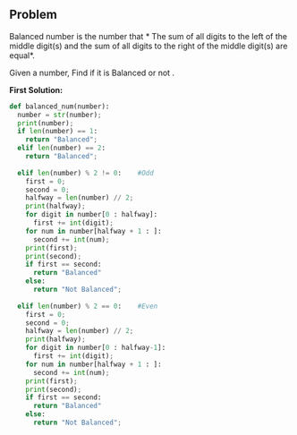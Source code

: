 ## Problem

Balanced number is the number that * The sum of all digits to the left of the middle digit(s) and the sum of all digits to the right of the middle digit(s) are equal*.

Given a number, Find if it is Balanced or not .






**First Solution:**
```python
def balanced_num(number):
  number = str(number);
  print(number); 
  if len(number) == 1:
    return "Balanced";
  elif len(number) == 2:
    return "Balanced";
    
  elif len(number) % 2 != 0:    #Odd
    first = 0;
    second = 0;
    halfway = len(number) // 2;
    print(halfway);
    for digit in number[0 : halfway]:
      first += int(digit);
    for num in number[halfway + 1 : ]:
      second += int(num);
    print(first);
    print(second);
    if first == second:
      return "Balanced"
    else:
      return "Not Balanced";
      
  elif len(number) % 2 == 0:    #Even
    first = 0;
    second = 0;
    halfway = len(number) // 2;
    print(halfway);
    for digit in number[0 : halfway-1]:
      first += int(digit);
    for num in number[halfway + 1 : ]:
      second += int(num);
    print(first);
    print(second);
    if first == second:
      return "Balanced"
    else:
      return "Not Balanced";
```